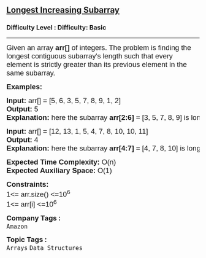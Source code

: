 <h2><a href="https://www.geeksforgeeks.org/problems/longest-increasing-subarray3811/0">Longest Increasing Subarray</a></h2><h3>Difficulty Level : Difficulty: Basic</h3><hr><div class="problems_problem_content__Xm_eO"><p><span style="font-family: arial, helvetica, sans-serif; font-size: 14pt;">Given an array <strong>arr[]</strong> of integers. The problem is finding the longest contiguous subarray's length such that every element is strictly greater than its previous element in the same subarray.</span></p>
<p><span style="font-family: arial, helvetica, sans-serif; font-size: 14pt;"><strong>Examples:</strong></span></p>
<pre><span style="font-family: arial, helvetica, sans-serif; font-size: 14pt;"><strong>Input: </strong>arr[] = [5, 6, 3, 5, 7, 8, 9, 1, 2]
<strong>Output: </strong>5<br><strong>Explanation: </strong>here the subarray <strong>arr[2:6]</strong> = [3, 5, 7, 8, 9] is longest subarray to follow strictly increasing order.</span></pre>
<pre><span style="font-family: arial, helvetica, sans-serif; font-size: 14pt;"><strong>Input: </strong>arr[] = [12, 13, 1, 5, 4, 7, 8, 10, 10, 11]
<strong>Output: </strong>4<br></span><strong style="font-family: arial, helvetica, sans-serif; font-size: 14pt;">Explanation: </strong><span style="font-family: arial, helvetica, sans-serif; font-size: 14pt;">here the subarray </span><strong style="font-family: arial, helvetica, sans-serif; font-size: 14pt;">arr[4:7]</strong><span style="font-family: arial, helvetica, sans-serif; font-size: 14pt;"> = [4, 7, 8, 10] is longest subarray to follow strictly increasing order.</span></pre>
<p><span style="font-family: arial, helvetica, sans-serif; font-size: 14pt;"><strong>Expected Time Complexity:</strong> O(n)<br><strong>Expected Auxiliary Space:</strong> O(1)</span></p>
<p><span style="font-family: arial, helvetica, sans-serif; font-size: 14pt;"><strong>Constraints:</strong> </span><br><span style="font-family: arial, helvetica, sans-serif; font-size: 14pt;">1&lt;= arr.size() &lt;=10<sup>6</sup><br>1&lt;= arr[i] &lt;=10<sup>6</sup></span></p></div><p><span style=font-size:18px><strong>Company Tags : </strong><br><code>Amazon</code>&nbsp;<br><p><span style=font-size:18px><strong>Topic Tags : </strong><br><code>Arrays</code>&nbsp;<code>Data Structures</code>&nbsp;
